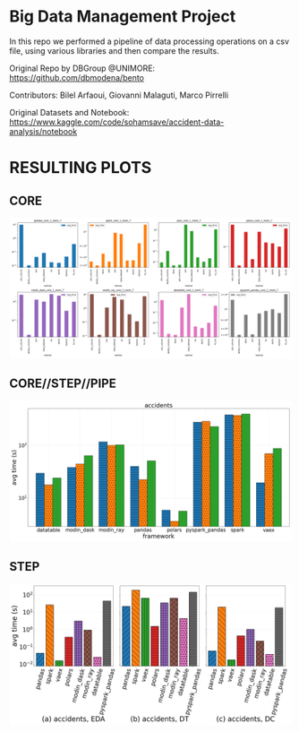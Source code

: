 # Big Data Management Project 
In this repo we performed a pipeline of data processing operations on a csv file, using various libraries and then compare the results.

Original Repo by DBGroup @UNIMORE: https://github.com/dbmodena/bento

Contributors: Bilel Arfaoui, Giovanni Malaguti, Marco Pirrelli

Original Datasets and Notebook: https://www.kaggle.com/code/sohamsave/accident-data-analysis/notebook

# RESULTING PLOTS

## CORE

![Alt text](accidents_core_1_mem_7.png?raw=true "Title")

## CORE//STEP//PIPE

![Alt text](accidents_core_step_pipe_1_mem_7.png?raw=true "Title")

## STEP

![Alt text](accidents_step_1_mem_7.png?raw=true "Title")
